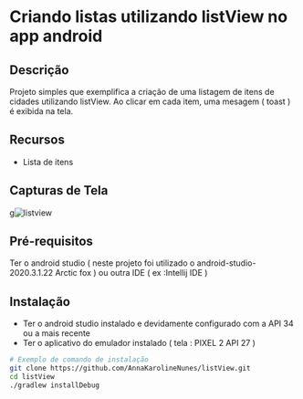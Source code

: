 # Criando listas utilizando listView no app android
## Descrição

Projeto simples que exemplifica a criação de uma listagem de itens de cidades utilizando listView. Ao clicar em cada item, uma mesagem ( toast ) é exibida na tela. 

## Recursos

- Lista de itens

## Capturas de Tela

 g![listview](https://github.com/AnnaKarolineNunes/listView/assets/101477642/a863458b-08a6-4bd2-9e96-de255c2472ce)



## Pré-requisitos

Ter o android studio ( neste projeto foi utilizado o android-studio-2020.3.1.22 Arctic fox ) ou outra IDE ( ex :Intellij IDE ) 

## Instalação

- Ter o android studio instalado e devidamente configurado com a API 34 ou a mais recente
- Ter o aplicativo do emulador instalado ( tela : PIXEL 2 API 27 )


```bash
# Exemplo de comando de instalação
git clone https://github.com/AnnaKarolineNunes/listView.git
cd listView
./gradlew installDebug

